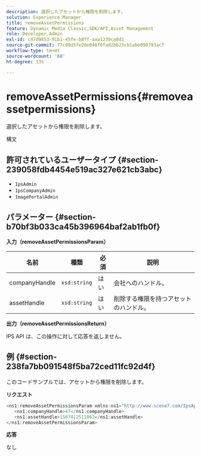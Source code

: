 ```yaml
---
description: 選択したアセットから権限を削除します。
solution: Experience Manager
title: removeAssetPermissions
feature: Dynamic Media Classic,SDK/API,Asset Management
role: Developer,Admin
exl-id: c47d9853-91b1-45fe-b8ff-aaa1239ca0d1
source-git-commit: 77c88d5fe20e048f6fad2bb23cb1abe090793acf
workflow-type: tm+mt
source-wordcount: '68'
ht-degree: 13%

---
```


# removeAssetPermissions{#removeassetpermissions}

選択したアセットから権限を削除します。

構文

## 許可されているユーザータイプ {#section-239058fdb4454e519ac327e621cb3abc}

* `IpsAdmin`
* `IpsCompanyAdmin`
* `ImagePortalAdmin`

## パラメーター {#section-b70bf3b033ca45b396964baf2ab1fb0f}

**入力（removeAssetPermissionsParam）**

| 名前 | 種類 | 必須 | 説明 |
|---|---|---|---|
| companyHandle | `xsd:string` | はい | 会社へのハンドル。 |
| assetHandle | `xsd:string` | はい | 削除する権限を持つアセットのハンドル。 |

**出力（removeAssetPermissionsReturn）**

IPS API は、この操作に対して応答を返しません。

## 例 {#section-238fa7bb091548f5ba72ced11fc92d4f}

このコードサンプルでは、アセットから権限を削除します。

**リクエスト**

```java
<ns1:removeAssetPermissionsParam xmlns:ns1="http://www.scene7.com/IpsApi/xsd">
   <ns1:companyHandle>47</ns1:companyHandle>
   <ns1:assetHandle>15674|25|1062</ns1:assetHandle>
</ns1:removeAssetPermissionsParam>
```

**応答**

なし

